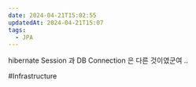 ```yaml
---
date: 2024-04-21T15:02:55
updatedAt: 2024-04-21T15:07
tags:
  - JPA
---
```

hibernate Session 과 DB Connection 은 다른 것이였군여 ..

#Infrastructure 